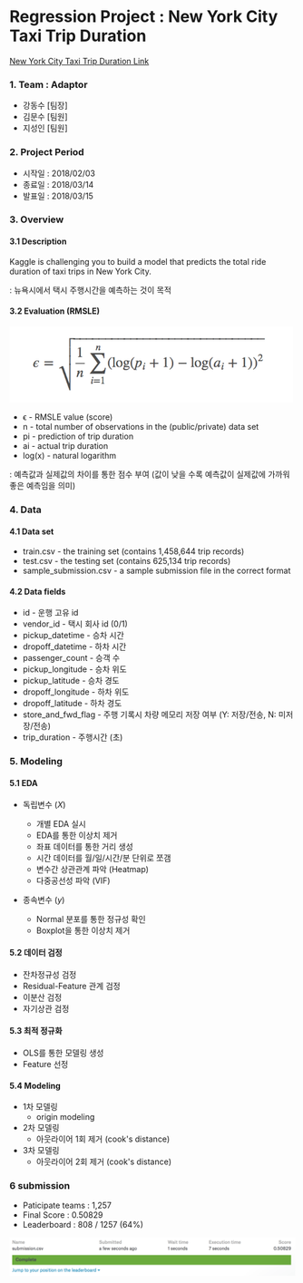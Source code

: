 # Regression Project : New York City Taxi Trip Duration
[New York City Taxi Trip Duration Link](https://www.kaggle.com/c/nyc-taxi-trip-duration)


### 1. Team : Adaptor
- 강동수 [팀장]
- 김문수 [팀원]
- 지성인 [팀원]



### 2. Project Period
- 시작일 : 2018/02/03
- 종료일 : 2018/03/14
- 발표일 : 2018/03/15



### 3. Overview

#### 3.1 Description

Kaggle is challenging you to build a model that predicts the total ride duration of taxi trips in New York City.


: 뉴욕시에서 택시 주행시간을 예측하는 것이 목적


#### 3.2 Evaluation (RMSLE)
<img src="img/RMSLE.png" width="500">

- ϵ - RMSLE value (score)
- n - total number of observations in the (public/private) data set
- pi - prediction of trip duration
- ai - actual trip duration
- log(x) - natural logarithm


: 예측값과 실제값의 차이를 통한 점수 부여 (값이 낮을 수록 예측값이 실제값에 가까워 좋은 예측임을 의미)



### 4. Data

#### 4.1 Data set
- train.csv - the training set (contains 1,458,644 trip records)
- test.csv - the testing set (contains 625,134 trip records)
- sample_submission.csv - a sample submission file in the correct format


#### 4.2 Data fields
- id - 운행 고유 id
- vendor_id - 택시 회사 id (0/1)
- pickup_datetime - 승차 시간
- dropoff_datetime - 하차 시간
- passenger_count - 승객 수
- pickup_longitude - 승차 위도
- pickup_latitude - 승차 경도
- dropoff_longitude - 하차 위도
- dropoff_latitude - 하차 경도
- store_and_fwd_flag - 주행 기록시 차량 메모리 저장 여부 (Y: 저장/전송, N: 미저장/전송)
- trip_duration - 주행시간 (초)



### 5. Modeling


#### 5.1 EDA
- 독립변수 ($X$)
  - 개별 EDA 실시
  - EDA를 통한 이상치 제거
  - 좌표 데이터를 통한 거리 생성
  - 시간 데이터를 월/일/시간/분 단위로 쪼갬
  - 변수간 상관관계 파악 (Heatmap)
  - 다중공선성 파악 (VIF)

- 종속변수 ($y$)
  - Normal 분포를 통한 정규성 확인
  - Boxplot을 통한 이상치 제거


#### 5.2 데이터 검정
- 잔차정규성 검정
- Residual-Feature 관계 검정
- 이분산 검정
- 자기상관 검정


#### 5.3 최적 정규화
- OLS를 통한 모델링 생성
- Feature 선정


#### 5.4 Modeling
- 1차 모델링
  - origin modeling
- 2차 모델링
  - 아웃라이어 1회 제거 (cook's distance)
- 3차 모델링
  - 아웃라이어 2회 제거 (cook's distance)



### 6 submission
- Paticipate teams : 1,257
- Final Score : 0.50829
- Leaderboard : 808 / 1257 (64%)

<img src="img/submission.png" width="700">
